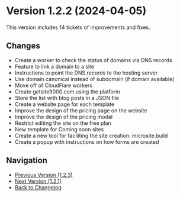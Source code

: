 # Version 1.2.2 (2024-04-05)

This version includes 14 tickets of improvements and fixes.

## Changes

- Create a worker to check the status of domains via DNS records
- Feature to link a domain to a site
- Instructions to point the DNS records to the hosting server
- Use domain canonical instead of subdomain (if domain available)
- Move off of CloudFlare workers
- Create getsite9000.com using the platform
- Store the list with blog posts in a JSON file
- Create a website page for each template
- Improve the design of the pricing page on the website
- Improve the design of the pricing modal
- Restrict editing the site on the free plan
- New template for Coming soon sites
- Create a new tool for faciliting the site creation: microsite.build
- Create a popup with instructions on how forms are created

## Navigation

- [Previous Version (1.2.3)](1.2.3.md)
- [Next Version (1.2.1)](1.2.1.md)
- [Back to Changelog](../changelog.md)